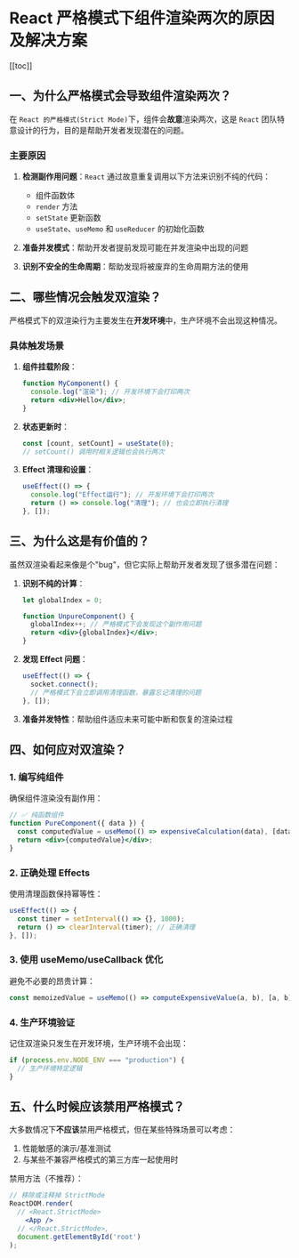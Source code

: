 # React 严格模式下组件渲染两次的原因及解决方案

[[toc]]

## 一、为什么严格模式会导致组件渲染两次？

在 `React 的严格模式(Strict Mode)`下，组件会**故意**渲染两次，这是 `React` 团队特意设计的行为，目的是帮助开发者发现潜在的问题。

### 主要原因

1. **检测副作用问题**：`React` 通过故意重复调用以下方法来识别不纯的代码：

   - 组件函数体
   - `render` 方法
   - `setState` 更新函数
   - `useState`、`useMemo` 和 `useReducer` 的初始化函数

2. **准备并发模式**：帮助开发者提前发现可能在并发渲染中出现的问题

3. **识别不安全的生命周期**：帮助发现将被废弃的生命周期方法的使用

## 二、哪些情况会触发双渲染？

严格模式下的双渲染行为主要发生在**开发环境**中，生产环境不会出现这种情况。

### 具体触发场景

1. **组件挂载阶段**：

   ```jsx
   function MyComponent() {
     console.log("渲染"); // 开发环境下会打印两次
     return <div>Hello</div>;
   }
   ```

2. **状态更新时**：

   ```jsx
   const [count, setCount] = useState(0);
   // setCount() 调用时相关逻辑也会执行两次
   ```

3. **Effect 清理和设置**：
   ```jsx
   useEffect(() => {
     console.log("Effect运行"); // 开发环境下会打印两次
     return () => console.log("清理"); // 也会立即执行清理
   }, []);
   ```

## 三、为什么这是有价值的？

虽然双渲染看起来像是个"bug"，但它实际上帮助开发者发现了很多潜在问题：

1. **识别不纯的计算**：

   ```jsx
   let globalIndex = 0;

   function UnpureComponent() {
     globalIndex++; // 严格模式下会发现这个副作用问题
     return <div>{globalIndex}</div>;
   }
   ```

2. **发现 Effect 问题**：

   ```jsx
   useEffect(() => {
     socket.connect();
     // 严格模式下会立即调用清理函数，暴露忘记清理的问题
   }, []);
   ```

3. **准备并发特性**：帮助组件适应未来可能中断和恢复的渲染过程

## 四、如何应对双渲染？

### 1. 编写纯组件

确保组件渲染没有副作用：

```jsx
// ✅ 纯函数组件
function PureComponent({ data }) {
  const computedValue = useMemo(() => expensiveCalculation(data), [data]);
  return <div>{computedValue}</div>;
}
```

### 2. 正确处理 Effects

使用清理函数保持幂等性：

```jsx
useEffect(() => {
  const timer = setInterval(() => {}, 1000);
  return () => clearInterval(timer); // 正确清理
}, []);
```

### 3. 使用 useMemo/useCallback 优化

避免不必要的昂贵计算：

```jsx
const memoizedValue = useMemo(() => computeExpensiveValue(a, b), [a, b]);
```

### 4. 生产环境验证

记住双渲染只发生在开发环境，生产环境不会出现：

```jsx
if (process.env.NODE_ENV === "production") {
  // 生产环境特定逻辑
}
```

## 五、什么时候应该禁用严格模式？

大多数情况下**不应该**禁用严格模式，但在某些特殊场景可以考虑：

1. 性能敏感的演示/基准测试
2. 与某些不兼容严格模式的第三方库一起使用时

禁用方法（不推荐）：

```jsx
// 移除或注释掉 StrictMode
ReactDOM.render(
  // <React.StrictMode>
    <App />
  // </React.StrictMode>,
  document.getElementById('root')
);
```
